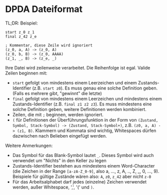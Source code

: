 # DPDA Dateiformat

TL;DR: Beispiel:

```
start z_0 z_1
final z_42 z_e

; Kommentar, diese Zeile wird ignoriert
(z_0, a, A) -> (z_0, A)
(z_0, b, B) -> (z_0, AAAA)
(z_1, _, B) -> (z_e, _)
```

Ihre Datei wird zeilenweise verarbeitet. Die Reihenfolge ist egal.
Valide Zeilen beginnen mit:

- `start` gefolgt von mindestens einem Leerzeichen und einem Zustands-Identifier (z.B. `start z0`).
   Es muss genau eine solche Definition geben. (Falls es mehrere gibt, "gewinnt" die letzte)
- `final` gefolgt von mindestens einem Leerzeichen und mindestens einem Zustands-Identifier (z.B. `final z1 z2 z3`).
   Es muss mindestens eine solche Definition geben, weitere Definitionen werden kombiniert.
- Zeilen, die mit `;` beginnen, werden ignoriert.
- `(` für Definitionen der Überführungsfunktion in der Form von
  `(Zustand, Symbol, Stack-Symbol) -> (Zustand, Stack-Symbol+)`,
  z.B. `(z0, a, A) -> (z1, B)`.
  Klammern und Kommata sind wichtig, Whitespaces dürfen dazwischen nach Belieben eingefügt werden.

Weitere Anmerkungen:
- Das Symbol für das Blank-Symbol lautet `_`. Dieses Symbol wird auch verwendet um "Nichts" in den Keller zu legen
- Zustands-Identifier bestehen aus mindestens einem Word-Character (die Zeichen in der Range `[a-zA-Z_0-9]`, also a, ..., z, A, .., Z, \_, 0, ..., 9).
  Beispiele für gültige Zustände wären also: `A`, `z0`, `z_42` aber nicht `z-0`
- Für das Arbeitsalphabet darf jedes (einzelne) Zeichen verwendet werden, außer Whitespace, ',', '(' und `)`.
